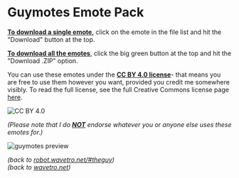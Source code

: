 # Guymotes Emote Pack

<ins>**To download a single emote</ins>,** click on the emote in the file list and hit the "Download" button at the top.

<ins>**To download all the emotes</ins>**, click the big green button at the top and hit the "Download .ZIP" option.

You can use these emotes under the <ins>**CC BY 4.0 license**</ins>- that means you are free to use them however you want, provided you credit me somewhere visibly. To read the full license, see the full Creative Commons license page [here](https://creativecommons.org/licenses/by/4.0/).

![CC BY 4.0](https://licensebuttons.net/l/by/4.0/88x31.png)

_(Please note that I do <ins>**NOT**</ins> endorse whatever you or anyone else uses these emotes for.)_

![guymotes preview](https://i.imgur.com/tjbhkuq.png)

*(back to [robot.wavetro.net/#theguy](https://robot.wavetro.net/#theguy))* <br>
*(back to [wavetro.net](https://wavetro.net))*
